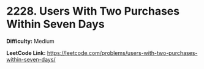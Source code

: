 # 2228. Users With Two Purchases Within Seven Days

**Difficulty:** Medium

**LeetCode Link:** https://leetcode.com/problems/users-with-two-purchases-within-seven-days/

